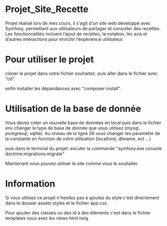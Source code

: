 # Projet_Site_Recette
Projet réalisé lors de mes cours, il s'agit d'un site web développé avec Symfony, permettant aux utilisateurs de partager et consulter des recettes. Les fonctionnalités incluent l’ajout de recettes, la notation, les avis et d’autres interactions pour enrichir l’expérience utilisateur.

# Pour utiliser le projet 
cloner le projet dans votre fichier souhaitez.
puis aller dans le fichier avec "cd".

enfin installer les dépandances avec "composer install".

# Utilisation de la base de donnée 
Vous devez créer un nouvelle base de données en local 
puis dans le fichier env changer le type de base de donnée que vous utilisez (mysql, postgresql, sqlite). Au niveau de la ligne 26 
vous changer les paramètre de la constante en fonction de votre utilisation (localhost, dbname, ect ...)

puis dans le terminal du projet: excuter la commande "symfony.exe console doctrine:migrations:migrate" 

Maintenant vous pouvez utiliser le site comme vous le souhaiter.

# Information
Si vous utilisez ce projet n'hesitez pas à ajoutez du style c'est directement dans le dossier assets styles et le fichier app.css.

Pour ajouter des classes ou des id à des éléments c'est dans le fichier templates vous avez les views html.twig 